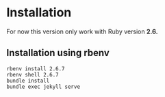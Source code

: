 # Installation

For now this version only work with Ruby version **2.6.**


##  Installation using rbenv

```shell
rbenv install 2.6.7
rbenv shell 2.6.7
bundle install
bundle exec jekyll serve
```


